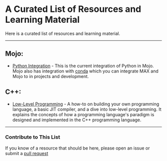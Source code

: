# A Curated List of Resources and Learning Material
Here is a curated list of resources and learning material.

---
## Mojo:
- [Python Integration](https://docs.modular.com/mojo/manual/python/) - This is the current integration
of Python in Mojo. Mojo also has integration with [conda](https://docs.conda.io/projects/conda/en/latest/index.html) 
which you can integrate MAX and Mojo to in projects and development.

## C++:
- [Low-Level Programming](https://llvm.org/docs/tutorial/MyFirstLanguageFrontend/index.html) -
A how-to on building your own programming language, a basic JIT compiler, and a dive into low-level
programming. It explains the concepts of how a programming language's paradigm is designed and 
implemented in the C++ programming language.

---
### Contribute to This List
If you know of a resource that should be here, please open an issue or submit a 
[pull request](https://github.com/rcghpge/pymo/pulls)